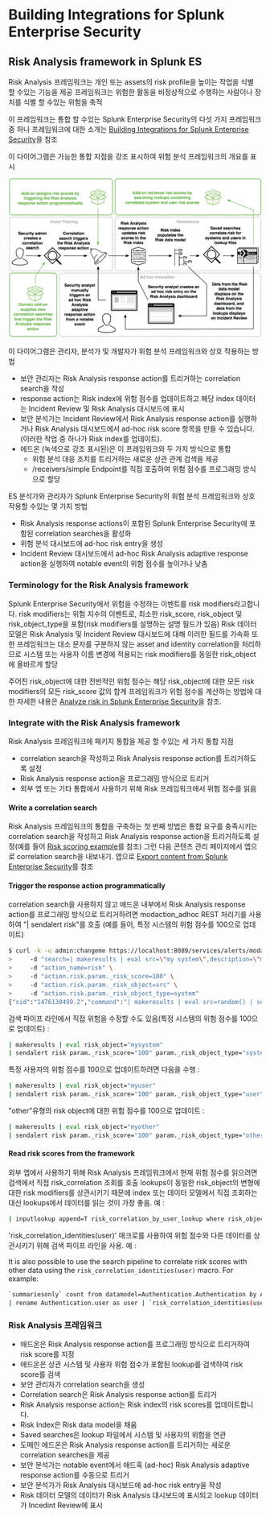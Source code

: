 # Building Integrations for Splunk Enterprise Security

## Risk Analysis framework in Splunk ES

Risk Analysis 프레임워크는 개인 또는 assets의 risk profile을 높이는 작업을 식별 할 수있는 기능을 제공
프레임워크는 위험한 활동을 비정상적으로 수행하는 사람이나 장치를 식별 할 수있는 위험을 축적

이 프레임워크는 통합 할 수있는 Splunk Enterprise Security의 다섯 가지 프레임워크 중 하나
프레임워크에 대한 소개는 [Building Integrations for Splunk Enterprise Security](http://dev.splunk.com/view/enterprise-security/SP-CAAAFAZ)을 참조

이 다이어그램은 가능한 통합 지점을 강조 표시하여 위험 분석 프레임워크의 개요를 표시

![riskanalysis_framework.png](./images/riskanalysis_framework.png)

이 다이어그램은 관리자, 분석가 및 개발자가 위험 분석 프레임워크와 상호 작용하는 방법

* 보안 관리자는 Risk Analysis response action를 트리거하는 correlation search을 작성
* response action는 Risk index에 위험 점수를 업데이트하고 해당 index 데이터는 Incident Review 및 Risk Analysis 대시보드에 표시
* 보안 분석가는 Incident Review에서 Risk Analysis response action를 실행하거나 Risk Analysis 대시보드에서 ad-hoc risk score 항목을 만들 수 있습니다.(이러한 작업 중 하나가 Risk index를 업데이트).
* 에드온 (녹색으로 강조 표시된)은 이 프레임워크와 두 가지 방식으로 통합
  * 위험 분석 대응 조치를 트리거하는 새로운 상관 관계 검색을 제공
  * /receivers/simple Endpoint를 직접 호출하여 위험 점수를 프로그래밍 방식으로 할당

ES 분석가와 관리자가 Splunk Enterprise Security의 위험 분석 프레임워크와 상호 작용할 수있는 몇 가지 방법

* Risk Analysis response actions이 포함된 Splunk Enterprise Security에 포함된 correlation searches을 활성화
* 위험 분석 대시보드에 ad-hoc risk entry을 생성
* Incident Review 대시보드에서 ad-hoc Risk Analysis adaptive response action을 실행하여 notable event의 위험 점수를 높이거나 낮춤

### Terminology for the Risk Analysis framework

Splunk Enterprise Security에서 위험을 수정하는 이벤트를 risk modifiers라고합니다. risk modifiers는 위험 지수의 이벤트로, 최소한 risk_score, risk_object 및 risk_object_type을 포함(risk modifiers를 설명하는 설명 필드가 있음)
Risk 데이터 모델은 Risk Analysis 및 Incident Review 대시보드에 대해 이러한 필드를 가속화
또한 프레임워크는 대소 문자를 구분하지 않는 asset and identity correlation을 처리하므로 시스템 또는 사용자 이름 변경에 적용되는 risk modifiers를 동일한 risk_object에 올바르게 할당

주어진 risk_object에 대한 전반적인 위험 점수는 해당 risk_object에 대한 모든 risk modifiers의 모든 risk_score 값의 합계
프레임워크가 위험 점수를 계산하는 방법에 대한 자세한 내용은 [Analyze risk in Splunk Enterprise Security](http://docs.splunk.com/Documentation/ES/latest/User/RiskScoring)을 참조.

### Integrate with the Risk Analysis framework

Risk Analysis 프레임워크에 패키지 통합을 제공 할 수있는 세 가지 통합 지점

* correlation search을 작성하고 Risk Analysis response action를 트리거하도록 설정
* Risk Analysis response action을 프로그래밍 방식으로 트리거
* 외부 앱 또는 기타 통합에서 사용하기 위해 Risk 프레임워크에서 위험 점수를 읽음

#### Write a correlation search

Risk Analysis 프레임워크의 통합을 구축하는 첫 번째 방법은 통합 요구를 충족시키는 correlation search을 작성하고 Risk Analysis response action을 트리거하도록 설정(예를 들어 [Risk scoring example](http://docs.splunk.com/Documentation/ES/latest/User/RiskAnalysis#Risk_scoring_example)를 참조)
그런 다음 콘텐츠 관리 페이지에서 앱으로 correlation search을 내보내기.
앱으로 [Export content from Splunk Enterprise Security](http://docs.splunk.com/Documentation/ES/latest/Admin/Export)를 참조

#### Trigger the response action programmatically

correlation search을 사용하지 않고 애드온 내부에서 Risk Analysis response action를 프로그래밍 방식으로 트리거하려면 modaction_adhoc REST 처리기를 사용하여 "| sendalert risk"를 호출
(예를 들어, 특정 시스템의 위험 점수를 100으로 업데이트)

```bash
$ curl -k -u admin:changeme https://localhost:8089/services/alerts/modaction_adhoc \
>     -d "search=| makeresults | eval src=\"my system\",description=\"my description\"" \
>     -d "action_name=risk" \
>     -d "action.risk.param._risk_score=100" \
>     -d "action.risk.param._risk_object=src" \
>     -d "action.risk.param._risk_object_type=system"
{"sid":"1476130499.2","command":"| makeresults | eval src=random() | sendalert risk param._risk_object_type=system param._risk_object=src param._risk_score=100 param.action_name=risk param.results_count=\"$job.resultCount$\" | stats count"}
```

검색 파이프 라인에서 직접 위험을 수정할 수도 있음(특정 시스템의 위험 점수를 100으로 업데이트) :

```bash
| makeresults | eval risk_object="mysystem"
| sendalert risk param._risk_score="100" param._risk_object_type="system"
```

특정 사용자의 위험 점수를 100으로 업데이트하려면 다음을 수행 :

```bash
| makeresults | eval risk_object="myuser"
| sendalert risk param._risk_score="100" param._risk_object_type="user"
```

"other"유형의 risk object에 대한 위험 점수를 100으로 업데이트 :

```bash
| makeresults | eval risk_object="myother"
| sendalert risk param._risk_score="100" param._risk_object_type="other"
```

#### Read risk scores from the framework

외부 앱에서 사용하기 위해 Risk Analysis 프레임워크에서 현재 위험 점수를 읽으려면 검색에서 직접 risk_correlation 조회를 호출
lookups이 동일한 risk_object의 변형에 대한 risk modifiers를 상관시키기 때문에 index 또는 데이터 모델에서 직접 조회하는 대신 lookups에서 데이터를 읽는 것이 가장 좋음. 예 :

```bash
| inputlookup append=T risk_correlation_by_user_lookup where risk_object="myuser"
```

'risk_correlation_identities(user)' 매크로를 사용하여 위험 점수와 다른 데이터를 상관시키기 위해 검색 파이프 라인을 사용. 예 :

It is also possible to use the search pipeline to correlate risk scores with other data using the `risk_correlation_identities(user)` macro. For example:

```bash
`summariesonly` count from datamodel=Authentication.Authentication by Authentication.user
| rename Authentication.user as user | `risk_correlation_identities(user)`
```

### Risk Analysis 프레임워크

* 애드온은 Risk Analysis response action를 프로그래밍 방식으로 트리거하여 risk score를 지정
* 애드온은 상관 시스템 및 사용자 위험 점수가 포함된 lookup를 검색하여 risk score를 검색
* 보안 관리자가 correlation search을 생성
* Correlation search은 Risk Analysis response action를 트리거
* Risk Analysis response action는 Risk index의 risk scores를 업데이트합니다.
* Risk Index은 Risk data model을 채움
* Saved searches은 lookup 파일에서 시스템 및 사용자의 위험을 연관
* 도메인 에드온은 Risk Analysis response action를 트리거하는 새로운 correlation searches을 제공
* 보안 분석가는 notable event에서 애드혹 (ad-hoc) Risk Analysis adaptive response action를 수동으로 트리거
* 보안 분석가가 Risk Analysis 대시보드에 ad-hoc risk entry을 작성
* Risk 데이터 모델의 데이터가 Risk Analysis 대시보드에 표시되고 lookup 데이터가 Incedint Review에 표시